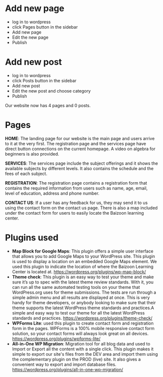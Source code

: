 # Add new page

- log in to wordpress
- click Pages button in the sidebar
- Add new page
- Edit the new page
- Publish

# Add new post

- log in to wordpress
- click Posts button in the sidebar
- Add new post
- Edit the new post and choose category
- Publish

Our website now has 4 pages and 0 posts.

# Pages

**HOME**: The landing page for our website is the main page and users arrive to it at the very first. The registration page and the services page have direct button connections on the current homepage. A video on algebra for beginners is also provided.

**SERVICES**: The services page include the subject offerings and it shows the available subjects by different levels. It also contains the schedule and the fees of each subject.

**REGISTRATION**: The registration page contains a registration form that contains the required information from users such as name, age, email, level of education, address and phone number.

**CONTACT US**: If a user has any feedback for us, they may send it to us using the contact form on the contact us page. There is also a map included under the contact form for users to easily locate the Baizoon learning center.

# Plugins used

- **Map Block for Google Maps**: This plugin offers a simple user interface that allows you to add Google Maps to your WordPress site. This plugin is used to display a location on an embedded Google Maps element. We used this plugin to indicate the location of where the Baizoon Learning Center is located at. https://wordpress.org/plugins/wp-map-block/
- **Theme check**: This plugin is an easy way to test your theme and make sure it’s up to spec with the latest theme review standards. With it, you can run all the same automated testing tools on your theme that WordPress.org uses for theme submissions. The tests are run through a simple admin menu and all results are displayed at once. This is very handy for theme developers, or anybody looking to make sure that their theme supports the latest WordPress theme standards and practices.A simple and easy way to test our theme for all the latest WordPress standards and practices. https://wordpress.org/plugins/theme-check/
- **WPForms Lite**: used this plugin to create contact form and registration form in the pages. WPForms is a 100% mobile responsive contact form solution, so your contact forms will always look great on all devices. https://wordpress.org/plugins/wpforms-lite/
- **All-in-One WP Migration**: Migration tool for all blog data and used to Import or Export all the content with a single click. This plugin makes it simple to export our site's files from the DEV area and import them using the complementary plugin on the PROD (live) site. It also gives a convenient way to export and import database files. https://wordpress.org/plugins/all-in-one-wp-migration/

